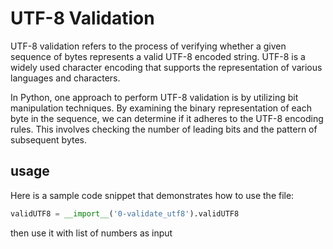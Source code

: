 # UTF-8 Validation

UTF-8 validation refers to the process of verifying whether a given sequence of bytes represents a valid UTF-8 encoded string. UTF-8 is a widely used character encoding that supports the representation of various languages and characters.

In Python, one approach to perform UTF-8 validation is by utilizing bit manipulation techniques. By examining the binary representation of each byte in the sequence, we can determine if it adheres to the UTF-8 encoding rules. This involves checking the number of leading bits and the pattern of subsequent bytes.

## usage

Here is a sample code snippet that demonstrates how to use the file:

```python
validUTF8 = __import__('0-validate_utf8').validUTF8
```

then use it with list of numbers as input
